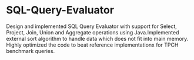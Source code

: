 # SQL-Query-Evaluator
 Design and implemented SQL Query Evaluator with support for Select, Project, Join, Union and Aggregate operations using Java.Implemented external sort algorithm to handle data which does not fit into main memory. Highly optimized the code to beat reference implementationx for TPCH benchmark queries.
